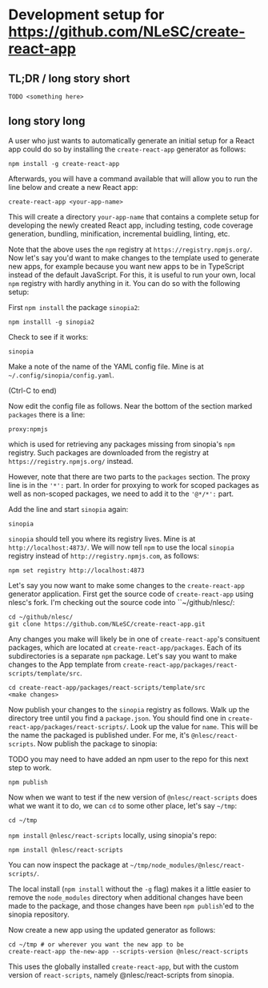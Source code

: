 # Development setup for https://github.com/NLeSC/create-react-app


## TL;DR / long story short

```
TODO <something here>
```

## long story long

A user who just wants to automatically generate an initial setup for a React app
could do so by installing the ``create-react-app`` generator as follows:
```
npm install -g create-react-app
```

Afterwards, you will have a command available that will allow you to run the
line below and create a new React app:
```
create-react-app <your-app-name>
```

This will create a directory ``your-app-name`` that contains a complete setup for
developing the newly created React app, including testing, code coverage generation,
bundling, minification, incremental buidling, linting, etc.


Note that the above uses the ``npm`` registry at ``https://registry.npmjs.org/``.
Now let's say you'd want to make changes to the template used to generate new
apps, for example because you want new apps to be in TypeScript instead of the
default JavaScript. For this, it is useful to run your own, local ``npm`` registry
with hardly anything in it. You can do so with the following setup:

First ``npm install`` the package ``sinopia2``:

```
npm installl -g sinopia2
```

Check to see if it works:

```
sinopia
```
Make a note of the name of the YAML config file. Mine is at
``~/.config/sinopia/config.yaml``.

(Ctrl-C to end)

Now edit the config file as follows. Near the bottom of the section marked
``packages`` there is a line:
```
proxy:npmjs
```
which is used for retrieving any packages missing from sinopia's ``npm`` registry.
Such packages are downloaded from the registry at ``https://registry.npmjs.org/``
instead.

However, note that there are two parts to the ``packages`` section. The proxy
line is in the ``'*':`` part. In order for proxying to work for scoped packages
as well as non-scoped packages, we need to add it to the ``'@*/*':`` part.

Add the line and start ``sinopia`` again:
```
sinopia
```

``sinopia`` should tell you where its registry lives. Mine is at
``http://localhost:4873/``. We will now tell ``npm`` to use the local
``sinopia`` registry instead of ``http://registry.npmjs.com``, as follows:
```
npm set registry http://localhost:4873
```

Let's say you now want to make some changes to the ``create-react-app``
generator application. First get the source code of ``create-react-app`` using
nlesc's fork. I'm checking out the source code into ``~/github/nlesc/:
```
cd ~/github/nlesc/
git clone https://github.com/NLeSC/create-react-app.git
```

Any changes you make will likely be in one of ``create-react-app``'s consituent
packages, which are located at ``create-react-app/packages``. Each of its
subdirectories is a separate ``npm`` package. Let's say you want to make changes to
the App template from ``create-react-app/packages/react-scripts/template/src``.

```
cd create-react-app/packages/react-scripts/template/src
<make changes>
```

Now publish your changes to the ``sinopia`` registry as follows. Walk up the
directory tree until you find a ``package.json``. You should find one in ``create-react-app/packages/react-scripts/``. Look up the value for ``name``.
This will be the name the packaged is published under. For me, it's
``@nlesc/react-scripts``. Now publish the package to sinopia:

TODO you may need to have added an npm user to the repo for this next step
to work.
```
npm publish
```

Now when we want to test if the new version of ``@nlesc/react-scripts`` does
what we want it to do, we can ``cd`` to some other place, let's say ``~/tmp``:

```
cd ~/tmp
```
``npm install`` ``@nlesc/react-scripts`` locally, using sinopia's repo:
```
npm install @nlesc/react-scripts
```

You can now inspect the package at ``~/tmp/node_modules/@nlesc/react-scripts/``.

The local install (``npm install`` without the ``-g`` flag) makes it a little
easier to remove the ``node_modules`` directory when additional changes have
been made to the package, and those changes have been
``npm publish``'ed to the sinopia repository.


Now create a new app using the updated generator as follows:
```
cd ~/tmp # or wherever you want the new app to be
create-react-app the-new-app --scripts-version @nlesc/react-scripts
```
This uses the globally installed ``create-react-app``, but with the custom
version of ``react-scripts``, namely @nlesc/react-scripts from sinopia.






